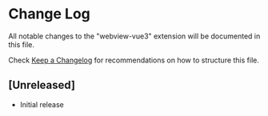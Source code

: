 # Change Log

All notable changes to the "webview-vue3" extension will be documented in this file.

Check [Keep a Changelog](http://keepachangelog.com/) for recommendations on how to structure this file.

## [Unreleased]

- Initial release